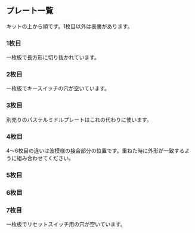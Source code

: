 ## プレート一覧
キットの上から順です。1枚目以外は表裏があります。
### 1枚目
一枚板で長方形に切り抜かれています。
### 2枚目
一枚板でキースイッチの穴が空いています。
### 3枚目
別売りのパステルミドルプレートはこれの代わりに使います。
### 4枚目
4〜6枚目の違いは波模様の接合部分の位置です。重ねた時に外形が一致するように組み合わせてください。
### 5枚目
### 6枚目
### 7枚目
一枚板でリセットスイッチ用の穴が空いています。
